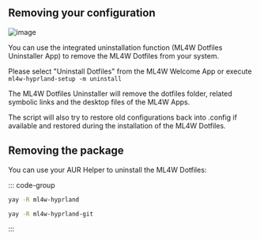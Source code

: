 ## Removing your configuration

![image](/uninstall.png)

You can use the integrated uninstallation function (ML4W Dotfiles Uninstaller App) to remove the ML4W Dotfiles from your system.

Please select "Uninstall Dotfiles" from the ML4W Welcome App or execute `ml4w-hyprland-setup -m uninstall`

The ML4W Dotfiles Uninstaller will remove the dotfiles folder, related symbolic links and the desktop files of the ML4W Apps.

The script will also try to restore old configurations back into .config if available and restored during the installation of the ML4W Dotfiles.

## Removing the package

You can use your AUR Helper to uninstall the ML4W Dotfiles:

::: code-group

```sh [Stable]
yay -R ml4w-hyprland
```

```sh [Rolling]
yay -R ml4w-hyprland-git
```

:::

